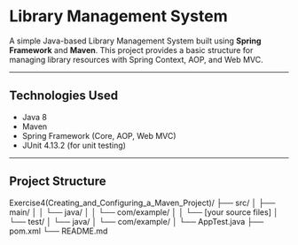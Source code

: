 # Library Management System

A simple Java-based Library Management System built using **Spring Framework** and **Maven**. This project provides a basic structure for managing library resources with Spring Context, AOP, and Web MVC.

---

## Technologies Used

- Java 8
- Maven
- Spring Framework (Core, AOP, Web MVC)
- JUnit 4.13.2 (for unit testing)

---

## Project Structure

Exercise4(Creating_and_Configuring_a_Maven_Project)/
├── src/
│ ├── main/
│ │ └── java/
│ │ └── com/example/
│ │ └── [your source files]
│ └── test/
│ └── java/
│ └── com/example/
│ └── AppTest.java
├── pom.xml
└── README.md



